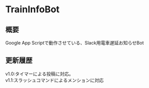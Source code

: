 # TrainInfoBot
## 概要
Google App Scriptで動作させている、Slack用電車遅延お知らせBot
## 更新履歴
v1.0:タイマーによる投稿に対応。  
v1.1:スラッシュコマンドによるメンションに対応

